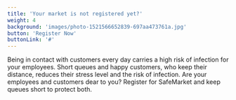 ```yaml
---
title: 'Your market is not registered yet?'
weight: 4
background: 'images/photo-1521566652839-697aa473761a.jpg'
button: 'Register Now'
buttonLink: '#'
---
```


Being in contact with customers every day carries a high risk of infection for your employees.
Short queues and happy customers, who keep their distance, reduces their stress level and the risk of infection.
Are your employees and customers dear to you? Register for SafeMarket and keep queues short to protect both.